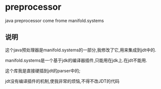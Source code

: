# preprocessor
java preprocessor come frome manifold.systems

## 说明
这个java预处理器是manifold.systems的一部分,我修改了它,用来集成到jdt中的.

manifold.systems是一个基于jdk的编译器插件,只能用在jdk上.在jdt不能用.

这个库我是直接硬插到jdt的parser中的;

jdt没有编译插件的机制,使我非常的烦恼,不得不改JDT的代码

